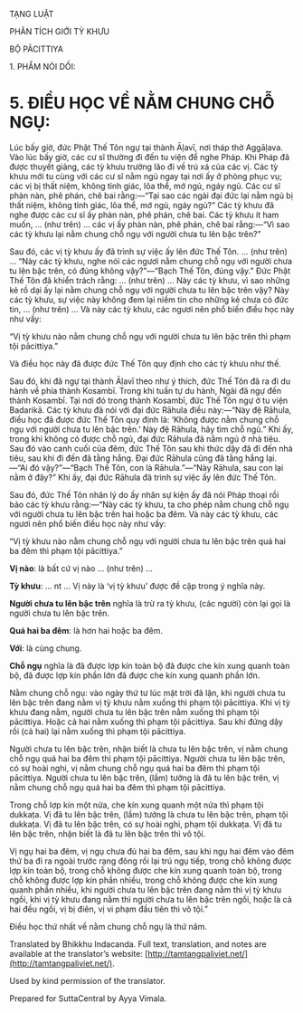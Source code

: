  

TẠNG LUẬT

PHÂN TÍCH GIỚI TỲ KHƯU

BỘ PĀCITTIYA

1\. PHẨM NÓI DỐI:

# 5\. ĐIỀU HỌC VỀ NẰM CHUNG CHỖ NGỤ:

Lúc bấy giờ, đức Phật Thế Tôn ngự tại thành Āḷavī, nơi tháp thờ Aggāḷava. Vào lúc bấy giờ, các cư sĩ thường đi đến tu viện để nghe Pháp. Khi Pháp đã được thuyết giảng, các tỳ khưu trưởng lão đi về trú xá của các vị. Các tỳ khưu mới tu cùng với các cư sĩ nằm ngủ ngay tại nơi ấy ở phòng phục vụ; các vị bị thất niệm, không tỉnh giác, lõa thể, mớ ngủ, ngáy ngủ. Các cư sĩ phàn nàn, phê phán, chê bai rằng:—“Tại sao các ngài đại đức lại nằm ngủ bị thất niệm, không tỉnh giác, lõa thể, mớ ngủ, ngáy ngủ?” Các tỳ khưu đã nghe được các cư sĩ ấy phàn nàn, phê phán, chê bai. Các tỳ khưu ít ham muốn, … (như trên) … các vị ấy phàn nàn, phê phán, chê bai rằng:—“Vì sao các tỳ khưu lại nằm chung chỗ ngụ với người chưa tu lên bậc trên?”

Sau đó, các vị tỳ khưu ấy đã trình sự việc ấy lên đức Thế Tôn. … (như trên) … “Này các tỳ khưu, nghe nói các ngươi nằm chung chỗ ngụ với người chưa tu lên bậc trên, có đúng không vậy?”—“Bạch Thế Tôn, đúng vậy.” Đức Phật Thế Tôn đã khiển trách rằng: … (như trên) … Này các tỳ khưu, vì sao những kẻ rồ dại ấy lại nằm chung chỗ ngụ với người chưa tu lên bậc trên vậy? Này các tỳ khưu, sự việc này không đem lại niềm tin cho những kẻ chưa có đức tin, … (như trên) … Và này các tỳ khưu, các ngươi nên phổ biến điều học này như vầy:

“Vị tỳ khưu nào nằm chung chỗ ngụ với người chưa tu lên bậc trên thì phạm tội pācittiya.”

Và điều học này đã được đức Thế Tôn quy định cho các tỳ khưu như thế.

Sau đó, khi đã ngự tại thành Āḷavī theo như ý thích, đức Thế Tôn đã ra đi du hành về phía thành Kosambī. Trong khi tuần tự du hành, Ngài đã ngự đến thành Kosambī. Tại nơi đó trong thành Kosambī, đức Thế Tôn ngự ở tu viện Badarikā. Các tỳ khưu đã nói với đại đức Rāhula điều này:—“Này đệ Rāhula, điều học đã được đức Thế Tôn quy định là: ‘Không được nằm chung chỗ ngụ với người chưa tu lên bậc trên.’ Này đệ Rāhula, hãy tìm chỗ ngủ.” Khi ấy, trong khi không có được chỗ ngủ, đại đức Rāhula đã nằm ngủ ở nhà tiêu. Sau đó vào canh cuối của đêm, đức Thế Tôn sau khi thức dậy đã đi đến nhà tiêu, sau khi đi đến đã tằng hắng. Đại đức Rāhula cũng đã tằng hắng lại.—“Ai đó vậy?”—“Bạch Thế Tôn, con là Rāhula.”—“Này Rāhula, sau con lại nằm ở đây?” Khi ấy, đại đức Rāhula đã trình sự việc ấy lên đức Thế Tôn.

Sau đó, đức Thế Tôn nhân lý do ấy nhân sự kiện ấy đã nói Pháp thoại rồi bảo các tỳ khưu rằng:—“Này các tỳ khưu, ta cho phép nằm chung chỗ ngụ với người chưa tu lên bậc trên hai hoặc ba đêm. Và này các tỳ khưu, các ngươi nên phổ biến điều học này như vầy:

“Vị tỳ khưu nào nằm chung chỗ ngụ với người chưa tu lên bậc trên quá hai ba đêm thì phạm tội pācittiya.”

**Vị nào**: là bất cứ vị nào … (như trên) …

**Tỳ khưu**: … nt … Vị này là ‘vị tỳ khưu’ được đề cập trong ý nghĩa này.

**Người chưa tu lên bậc trên** nghĩa là trừ ra tỳ khưu, (các người) còn lại gọi là người chưa tu lên bậc trên.

**Quá hai ba đêm**: là hơn hai hoặc ba đêm.

**Với**: là cùng chung.

**Chỗ ngụ** nghĩa là đã được lợp kín toàn bộ đã được che kín xung quanh toàn bộ, đã được lợp kín phần lớn đã được che kín xung quanh phần lớn.

Nằm chung chỗ ngụ: vào ngày thứ tư lúc mặt trời đã lặn, khi người chưa tu lên bậc trên đang nằm vị tỳ khưu nằm xuống thì phạm tội pācittiya. Khi vị tỳ khưu đang nằm, người chưa tu lên bậc trên nằm xuống thì phạm tội pācittiya. Hoặc cả hai nằm xuống thì phạm tội pācittiya. Sau khi đứng dậy rồi (cả hai) lại nằm xuống thì phạm tội pācittiya.

Người chưa tu lên bậc trên, nhận biết là chưa tu lên bậc trên, vị nằm chung chỗ ngụ quá hai ba đêm thì phạm tội pācittiya. Người chưa tu lên bậc trên, có sự hoài nghi, vị nằm chung chỗ ngụ quá hai ba đêm thì phạm tội pācittiya. Người chưa tu lên bậc trên, (lầm) tưởng là đã tu lên bậc trên, vị nằm chung chỗ ngụ quá hai ba đêm thì phạm tội pācittiya.

Trong chỗ lợp kín một nửa, che kín xung quanh một nửa thì phạm tội dukkaṭa. Vị đã tu lên bậc trên, (lầm) tưởng là chưa tu lên bậc trên, phạm tội dukkaṭa. Vị đã tu lên bậc trên, có sự hoài nghi, phạm tội dukkaṭa. Vị đã tu lên bậc trên, nhận biết là đã tu lên bậc trên thì vô tội.

Vị ngụ hai ba đêm, vị ngụ chưa đủ hai ba đêm, sau khi ngụ hai đêm vào đêm thứ ba đi ra ngoài trước rạng đông rồi lại trú ngụ tiếp, trong chỗ không được lợp kín toàn bộ, trong chỗ không được che kín xung quanh toàn bộ, trong chỗ không được lợp kín phần nhiều, trong chỗ không được che kín xung quanh phần nhiều, khi người chưa tu lên bậc trên đang nằm thì vị tỳ khưu ngồi, khi vị tỳ khưu đang nằm thì người chưa tu lên bậc trên ngồi, hoặc là cả hai đều ngồi, vị bị điên, vị vi phạm đầu tiên thì vô tội.”

Điều học thứ nhất về nằm chung chỗ ngụ là thứ năm.

Translated by Bhikkhu Indacanda. Full text, translation, and notes are available at the translator’s website: [http://tamtangpaliviet.net/](http://tamtangpaliviet.net/).

Used by kind permission of the translator.

Prepared for SuttaCentral by Ayya Vimala.